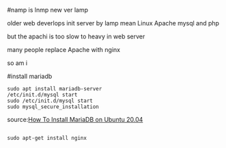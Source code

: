 #namp is lnmp new ver lamp 

older web deverlops init server by lamp mean Linux Apache mysql and php

but the apachi is too slow to heavy in web server

many people replace Apache with nginx 

so am i 


#install mariadb


```
sudo apt install mariadb-server
/etc/init.d/mysql start
sudo /etc/init.d/mysql start
sudo mysql_secure_installation

```


source:[How To Install MariaDB on Ubuntu 20.04](https://www.digitalocean.com/community/tutorials/how-to-install-mariadb-on-ubuntu-20-04)


```

sudo apt-get install nginx
```


